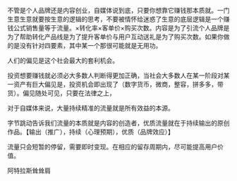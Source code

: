 不管是个人品牌还是内容创业，自媒体说到底，只要你想靠它赚钱那本质就。一门生意生意就要按生意的逻辑的思考，不要被情怀给迷惑了生意的底层逻辑是一个赚钱公式销售量等于流量。×转化率×客单价×购买次数。内容是为了引流个人品牌是为了帮助转化产品线是为了提升客单价与用户互动送礼是为了购买次数。如果你做的是没有针对四要素，其中某一个那很可能就是无用功。



人们的偏见是这个社会最大的套利机会。

投资想要赚钱就必须必大多数人判断得更加正确，当社会大多数人在某一阶段对某一资产有巨大偏见是，投资机会即出现了（数字货币，微商，整容，拼多多，带货）。偏见随处可见，只要在法律之上，


对于自媒体来说，大量持续精准的流量就是所有效益的本源。

字节跳动告诉我们流量的本质就是内容的创造者，优质流量就在于持续输出的原创作品。【输出（推广），持续（心理预期），优质（品牌效应）】


流量只会短暂的停留，需要即时变现。在相应的留存周期内，尽可能提高用户价值。

阿特拉斯耸耸肩